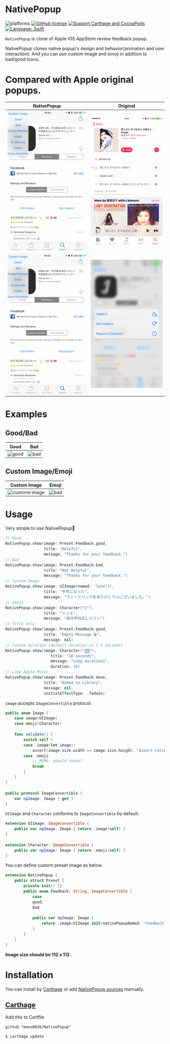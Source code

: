 # NativePopup

![platforms](https://img.shields.io/badge/platforms-iOS-333333.svg)
[![GitHub license](https://img.shields.io/badge/license-MIT-lightgrey.svg)](https://raw.githubusercontent.com/mono0926/NativePopup/master/LICENSE)
[![Support Carthage and CocoaPods](https://img.shields.io/badge/supports-CocoaPods%2C%20Carthage-green.svg)](https://github.com/Carthage/Carthage)
[![Language: Swift](https://img.shields.io/badge/swift-5.0-4BC51D.svg?style=flat)](https://developer.apple.com/swift)

`NativePopup` is clone of Apple iOS AppStore review feedback popup.

NativePopup clones native popup's design and behavior(animation and user interaction).
And you can use custom image and emoji in addition to bad/good icons.

# Compared with Apple original popups.

NativePopup | Original
--- | ---
![NativePopup Done](https://github.com/mono0926/Resource/raw/master/NativePopup/GIF/done_np.gif) | ![Original Done](https://github.com/mono0926/Resource/raw/master/NativePopup/GIF/done.gif)
![NativePopup Good](https://github.com/mono0926/Resource/raw/master/NativePopup/GIF/good_np.gif) | ![Original Good](https://github.com/mono0926/Resource/raw/master/NativePopup/GIF/good.gif)



# Examples

## Good/Bad

Good | Bad 
--- | --- 
![good](https://raw.githubusercontent.com/mono0926/NativePopup/master/Screenshots/NativePopup/good.png) | ![bad](https://raw.githubusercontent.com/mono0926/NativePopup/master/Screenshots/NativePopup/bad.png)

## Custom Image/Emoji

Custom Image | Emoji
--- | ---
![custome image](https://raw.githubusercontent.com/mono0926/NativePopup/master/Screenshots/NativePopup/custom_image.png) | ![bad](https://raw.githubusercontent.com/mono0926/NativePopup/master/Screenshots/NativePopup/emoji.png)

# Usage

Very simple to use NativePopup🐶


```swift
// Good
NativePopup.show(image: Preset.Feedback.good,
                 title: "Helpful",
                 message: "Thanks for your feedback.")
// Bad
NativePopup.show(image: Preset.Feedback.bad,
                 title: "Not Helpful",
                 message: "Thanks for your feedback.")
// Custom Image
NativePopup.show(image: UIImage(named: "love")!,
                 title: "参考になった",
                 message: "フィードバックをありがとう\nございました。")
// Emoji
NativePopup.show(image: Character("🐶"),
                 title: "イッヌ",
                 message: "絵文字対応したワン")
// Title only
NativePopup.show(image: Preset.Feedback.good,
                 title: "Empty Message 🗑",
                 message: nil)
// Custom duration (default duration is 1.5 seconds)
NativePopup.show(image: Character("🔟"),
                    title: "10 seconds",
                    message: "Long duration🙇",
                    duration: 10)
// Like Apple Music
NativePopup.show(image: Preset.Feedback.done,
                 title: "Added to Library",
                 message: nil,
                 initialEffectType: .fadeIn)
```


`image` accepts `ImageConvertible` protocol.

```swift
public enum Image {
    case image(UIImage)
    case emoji(Character)

    func validate() {
        switch self {
        case .image(let image):
            assert(image.size.width == image.size.height, "Aspect ratio should be 1:1.")
        case .emoji:
            // MEMO: should check?
            break
        }
    }
}

public protocol ImageConvertible {
    var npImage: Image { get }
}
```

`UIImage` and `Character` conforms to `ImageConvertible` by default.

```swift
extension UIImage: ImageConvertible {
    public var npImage: Image { return .image(self) }
}

extension Character: ImageConvertible {
    public var npImage: Image { return .emoji(self) }
}
```

You can define custom preset image as below.

```swift
extension NativePopup {
    public struct Preset {
        private init() {}
        public enum Feedback: String, ImageConvertible {
            case
            good,
            bad

            public var npImage: Image {
                return .image(UIImage.init(nativePopupNamed: "feedback_\(rawValue)"))
            }
        }
    }
}
```

**Image size should be 112 x 112.**

# Installation

You can install by [Carthage](https://github.com/Carthage/Carthage) or add [NativePopup sources](https://github.com/mono0926/NativePopup/tree/master/NativePopup) manually.

## [Carthage](https://github.com/Carthage/Carthage)

Add this to Cartfile

```
github "mono0926/NativePopup"
```

```sh
$ carthage update
```
